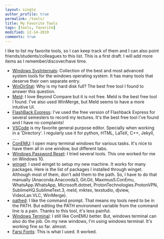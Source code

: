 ```yaml
---
layout: single
author_profile: true
permalink: /tools/
title: My Favorite Tools
tags: [tools, favorite]
modified: 12-14-2019
comments: true
---
```

I like to list my favorite tools, so I can keep track of them and I can also point friends/students/colleagues to this list. This is a first draft. I will add more items as I remember/discover/have time.
* [Windows SysInternals](https://docs.microsoft.com/en-us/sysinternals/): Collection of the best and most advanced system tools for the windows operating system. It has many tools that deserve their own separate entry. 
* [WinDirStat](https://windirstat.net/): Why is my hard disk full? The best free tool I found to answer this question.
* [Meld](https://meldmerge.org): I love Beyond Compare but it is not free. Meld is the best free tool I found. I've also used WinMerge, but Meld seems to have a more intuitive UI.
* [FlashBack Express](https://www.flashbackrecorder.com/express/): I've used the free version of Flashback Express for several semesters to record my lectures. It's the best free tool I've found and I have no complaints!
* [VSCode](https://code.visualstudio.com) is my favorite general purpose editor. Specially when working in a 'Directory'. I regularly use it for python, HTML, LaTeX, C++, Jekyll, ... .
* [ConEMU](https://conemu.github.io): I open many terminal windows for various tasks. It's nice to have them all in one window, but different tabs.
* [Windows Password Reset](https://www.lazesoft.com/forgot-windows-admin-password-recovery-freeware.html): I tried several tools. This one worked for me on Windows 10.
* [winget](https://github.com/microsoft/winget-cli): I used winget to setup my new machine. It works for many packages. Here is the list of packages I installed  through winget. Although most of them, don't add them to the path. So, I have to do that manually (Anaconda.Anaconda3, Git.Git, Maximus5.ConEmu, WhatsApp.WhatsApp, Microsoft.dotnet, ProtonTechnologies.ProtonVPN, SublimeHQ.SublimeText.3, meld, miktex, texstudio, djview, VideoLan.VLC, WinMerge).
* [pathed](http://p-nand-q.com/download/gtools/index.html): I like the command prompt. That means my tools need to be in the PATH. But editing the PATH environment variable from the command line is a pain. Thanks to this tool, it's less painful.
* [Windows Terminal](https://github.com/microsoft/terminal): I still like ConEMU better. But, windows terminal can also do the job. On my new windows, I'm using windows terminal. It's working fine so far. almost.
* [Farsi Fonts](https://soft98.ir/graphic/font/2642-%D9%81%D9%88%D9%86%D8%AA-%D9%81%D8%A7%D8%B1%D8%B3%DB%8C.html): This is what I used. It worked.